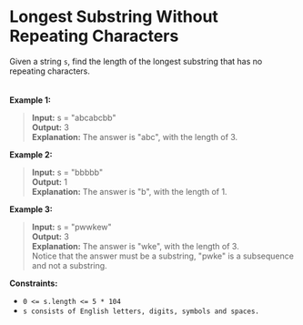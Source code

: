 # Longest Substring Without Repeating Characters

Given a string `s`, find the length of the longest substring that has no repeating characters.
\
\
\
**Example 1:**
>**Input:** s = "abcabcbb"\
>**Output:** 3\
>**Explanation:** The answer is "abc", with the length of 3.

**Example 2:**
>**Input:** s = "bbbbb"\
>**Output:** 1\
>**Explanation:** The answer is "b", with the length of 1.

**Example 3:**
>**Input:** s = "pwwkew"\
>**Output:** 3\
>**Explanation:** The answer is "wke", with the length of 3.\
>Notice that the answer must be a substring, "pwke" is a subsequence and not a substring.
 
**Constraints:**

* ``0 <= s.length <= 5 * 104``
* ``s consists of English letters, digits, symbols and spaces.``